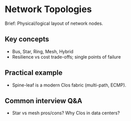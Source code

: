 # Network Topologies

Brief: Physical/logical layout of network nodes.

## Key concepts
- Bus, Star, Ring, Mesh, Hybrid
- Resilience vs cost trade-offs; single points of failure

## Practical example
- Spine-leaf is a modern Clos fabric (multi-path, ECMP).

## Common interview Q&A
- Star vs mesh pros/cons? Why Clos in data centers?

